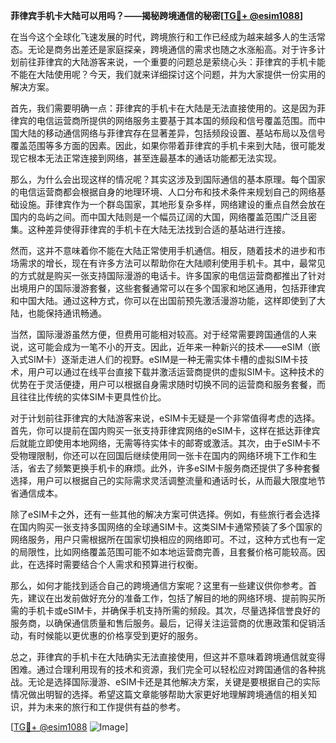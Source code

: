 **菲律宾手机卡大陆可以用吗？——揭秘跨境通信的秘密[[TG💪+ @esim1088](https://t.me/s/esim1088)]**

在当今这个全球化飞速发展的时代，跨境旅行和工作已经成为越来越多人的生活常态。无论是商务出差还是家庭探亲，跨境通信的需求也随之水涨船高。对于许多计划前往菲律宾的大陆游客来说，一个重要的问题总是萦绕心头：菲律宾的手机卡能不能在大陆使用呢？今天，我们就来详细探讨这个问题，并为大家提供一份实用的解决方案。

首先，我们需要明确一点：菲律宾的手机卡在大陆是无法直接使用的。这是因为菲律宾的电信运营商所提供的网络服务主要基于其本国的频段和信号覆盖范围。而中国大陆的移动通信网络与菲律宾存在显著差异，包括频段设置、基站布局以及信号覆盖范围等多方面的因素。因此，如果你带着菲律宾的手机卡来到大陆，很可能发现它根本无法正常连接到网络，甚至连最基本的通话功能都无法实现。

那么，为什么会出现这样的情况呢？其实这涉及到国际通信的基本原理。每个国家的电信运营商都会根据自身的地理环境、人口分布和技术条件来规划自己的网络基础设施。菲律宾作为一个群岛国家，其地形复杂多样，网络建设的重点自然会放在国内的岛屿之间。而中国大陆则是一个幅员辽阔的大国，网络覆盖范围广泛且密集。这种差异使得菲律宾的手机卡在大陆无法找到合适的基站进行连接。

然而，这并不意味着你不能在大陆正常使用手机通信。相反，随着技术的进步和市场需求的增长，现在有许多方法可以帮助你在大陆顺利使用手机卡。其中，最常见的方式就是购买一张支持国际漫游的电话卡。许多国家的电信运营商都推出了针对出境用户的国际漫游套餐，这些套餐通常可以在多个国家和地区通用，包括菲律宾和中国大陆。通过这种方式，你可以在出国前预先激活漫游功能，这样即使到了大陆，也能保持通讯畅通。

当然，国际漫游虽然方便，但费用可能相对较高。对于经常需要跨国通信的人来说，这可能会成为一笔不小的开支。因此，近年来一种新兴的技术——eSIM（嵌入式SIM卡）逐渐走进人们的视野。eSIM是一种无需实体卡槽的虚拟SIM卡技术，用户可以通过在线平台直接下载并激活运营商提供的虚拟SIM卡。这种技术的优势在于灵活便捷，用户可以根据自身需求随时切换不同的运营商和服务套餐，而且往往比传统的实体SIM卡更具性价比。

对于计划前往菲律宾的大陆游客来说，eSIM卡无疑是一个非常值得考虑的选择。首先，你可以提前在国内购买一张支持菲律宾网络的eSIM卡，这样在抵达菲律宾后就能立即使用本地网络，无需等待实体卡的邮寄或激活。其次，由于eSIM卡不受物理限制，你还可以在回国后继续使用同一张卡在国内的网络环境下工作和生活，省去了频繁更换手机卡的麻烦。此外，许多eSIM卡服务商还提供了多种套餐选择，用户可以根据自己的实际需求灵活调整流量和通话时长，从而最大限度地节省通信成本。

除了eSIM卡之外，还有一些其他的解决方案可供选择。例如，有些旅行者会选择在国内购买一张支持多国网络的全球通SIM卡。这类SIM卡通常预装了多个国家的网络服务，用户只需根据所在国家切换相应的网络即可。不过，这种方式也有一定的局限性，比如网络覆盖范围可能不如本地运营商完善，且套餐价格可能较高。因此，在选择时需要结合个人需求和预算进行权衡。

那么，如何才能找到适合自己的跨境通信方案呢？这里有一些建议供你参考。首先，建议在出发前做好充分的准备工作，包括了解目的地的网络环境、提前购买所需的手机卡或eSIM卡，并确保手机支持所需的频段。其次，尽量选择信誉良好的服务商，以确保通信质量和售后服务。最后，记得关注运营商的优惠政策和促销活动，有时候能以更优惠的价格享受到更好的服务。

总之，菲律宾的手机卡在大陆确实无法直接使用，但这并不意味着跨境通信就变得困难。通过合理利用现有的技术和资源，我们完全可以轻松应对跨国通信的各种挑战。无论是选择国际漫游、eSIM卡还是其他解决方案，关键是要根据自己的实际情况做出明智的选择。希望这篇文章能够帮助大家更好地理解跨境通信的相关知识，并为未来的旅行和工作提供有益的参考。

[[TG💪+ @esim1088](https://t.me/s/esim1088) ![Image](https://i.postimg.cc/4NQfJmqS/Snipaste-2025-05-13-00-14-12.png)]
